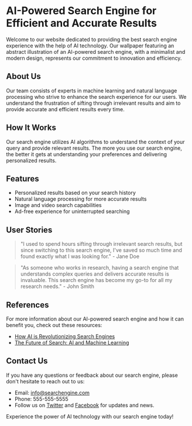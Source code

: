 <!--font:Dancing Script-->

# AI-Powered Search Engine for Efficient and Accurate Results

Welcome to our website dedicated to providing the best search engine experience with the help of AI technology. Our wallpaper featuring an abstract illustration of an AI-powered search engine, with a minimalist and modern design, represents our commitment to innovation and efficiency.

## About Us

Our team consists of experts in machine learning and natural language processing who strive to enhance the search experience for our users. We understand the frustration of sifting through irrelevant results and aim to provide accurate and efficient results every time.

## How It Works

Our search engine utilizes AI algorithms to understand the context of your query and provide relevant results. The more you use our search engine, the better it gets at understanding your preferences and delivering personalized results.

## Features

- Personalized results based on your search history
- Natural language processing for more accurate results
- Image and video search capabilities
- Ad-free experience for uninterrupted searching

## User Stories

> "I used to spend hours sifting through irrelevant search results, but since switching to this search engine, I've saved so much time and found exactly what I was looking for." - Jane Doe

> "As someone who works in research, having a search engine that understands complex queries and delivers accurate results is invaluable. This search engine has become my go-to for all my research needs." - John Smith

## References

For more information about our AI-powered search engine and how it can benefit you, check out these resources:

- [How AI is Revolutionizing Search Engines](#)
- [The Future of Search: AI and Machine Learning](#)

## Contact Us

If you have any questions or feedback about our search engine, please don't hesitate to reach out to us:

- Email: info@searchengine.com
- Phone: 555-555-5555
- Follow us on [Twitter](#) and [Facebook](#) for updates and news. 

Experience the power of AI technology with our search engine today!

<!--

Write me content for website with wallpaper which alt text is:

"A wallpaper featuring an abstract illustration of an AI-powered search engine, with a minimalist and modern design."

The name/title of the page should not be 1:1 copy of the alt text but rather a real content of the website which is using this wallpaper.

- Use markdown format 
- Start with heading
- Heading should be short and concise
- The content should look like a real website 
- The website should not be about the wallpaper, wallpaper is just a related background
- Heading should be contain work "wallpaper" or "background"
- Include real sections like references, contact, user stories, etc. use things relevant to the page purpose.
- Feel free to use structure like headings, bullets, numbering, blockquotes, paragraphs, horizontal lines, etc.
- You can use formatting like bold or _italic_
- You can include UTF-8 emojis
- Links should be only #hash anchors (and you can refer to the document itself)
- Do not include images


---


# AI-Powered Search Engine for Efficient and Accurate Results

Welcome to our website dedicated to providing the best search engine experience with the help of AI technology. Our wallpaper featuring an abstract illustration of an AI-powered search engine, with a minimalist and modern design, represents our commitment to innovation and efficiency.

## About Us

Our team consists of experts in machine learning and natural language processing who strive to enhance the search experience for our users. We understand the frustration of sifting through irrelevant results and aim to provide accurate and efficient results every time.

## How It Works

Our search engine utilizes AI algorithms to understand the context of your query and provide relevant results. The more you use our search engine, the better it gets at understanding your preferences and delivering personalized results.

## Features

- Personalized results based on your search history
- Natural language processing for more accurate results
- Image and video search capabilities
- Ad-free experience for uninterrupted searching

## User Stories

> "I used to spend hours sifting through irrelevant search results, but since switching to this search engine, I've saved so much time and found exactly what I was looking for." - Jane Doe

> "As someone who works in research, having a search engine that understands complex queries and delivers accurate results is invaluable. This search engine has become my go-to for all my research needs." - John Smith

## References

For more information about our AI-powered search engine and how it can benefit you, check out these resources:

- [How AI is Revolutionizing Search Engines](#)
- [The Future of Search: AI and Machine Learning](#)

## Contact Us

If you have any questions or feedback about our search engine, please don't hesitate to reach out to us:

- Email: info@searchengine.com
- Phone: 555-555-5555
- Follow us on [Twitter](#) and [Facebook](#) for updates and news. 

Experience the power of AI technology with our search engine today!

-->
